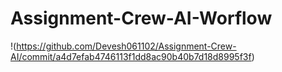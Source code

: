 # Assignment-Crew-AI-Worflow

!(https://github.com/Devesh061102/Assignment-Crew-AI/commit/a4d7efab4746113f1dd8ac90b40b7d18d8995f3f)
